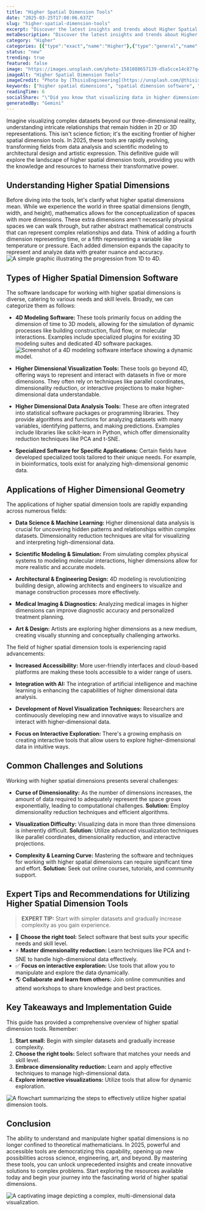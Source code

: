```yaml
---
title: "Higher Spatial Dimension Tools"
date: "2025-03-25T17:08:06.637Z"
slug: "higher-spatial-dimension-tools"
excerpt: "Discover the latest insights and trends about Higher Spatial Dimension Tools. This comprehensive guide covers everything you need to know about Higher Spatial Dimension Tools in 2025."
metaDescription: "Discover the latest insights and trends about Higher Spatial Dimension Tools. This comprehensive guide covers everything you need to know about Higher Spat..."
category: "Higher"
categories: [{"type":"exact","name":"Higher"},{"type":"general","name":"Engineering"},{"type":"medium","name":"Data Visualization"},{"type":"specific","name":"3D Modeling"},{"type":"niche","name":"Volume Rendering"}]
status: "new"
trending: true
featured: false
image: "https://images.unsplash.com/photo-1581088657139-d5a5cce14c87?q=85&w=1200&fit=max&fm=webp&auto=compress"
imageAlt: "Higher Spatial Dimension Tools"
imageCredit: "Photo by [ThisisEngineering](https://unsplash.com/@thisisengineering) on Unsplash"
keywords: ["higher spatial dimensions", "spatial dimension software", "4d modeling software", "higher dimensional visualization tools", "3d modeling higher dimensions", "best higher dimensional software", "buy higher spatial dimension tools", "learn higher spatial dimensions", "applications of higher dimensional geometry", "higher dimensional data analysis tools"]
readingTime: 6
socialShare: "\"Did you know that visualizing data in higher dimensions isn't science fiction, but a powerful tool transforming fields from data science to art?  Unlock hidden patterns and create revolutionary solutions!\""
generatedBy: "Gemini"
---
```


Imagine visualizing complex datasets beyond our three-dimensional reality, understanding intricate relationships that remain hidden in 2D or 3D representations.  This isn't science fiction; it's the exciting frontier of higher spatial dimension tools.  In 2025, these tools are rapidly evolving, transforming fields from data analysis and scientific modeling to architectural design and artistic expression. This definitive guide will explore the landscape of higher spatial dimension tools, providing you with the knowledge and resources to harness their transformative power.

## Understanding Higher Spatial Dimensions

Before diving into the tools, let's clarify what higher spatial dimensions mean. While we experience the world in three spatial dimensions (length, width, and height), mathematics allows for the conceptualization of spaces with more dimensions.  These extra dimensions aren't necessarily physical spaces we can walk through, but rather abstract mathematical constructs that can represent complex relationships and data.  Think of adding a fourth dimension representing time, or a fifth representing a variable like temperature or pressure. Each added dimension expands the capacity to represent and analyze data with greater nuance and accuracy.  ![A simple graphic illustrating the progression from 1D to 4D.](https://images.unsplash.com/photo-1606676539940-12768ce0e762?q=85&w=1200&fit=max&fm=webp&auto=compress)

## Types of Higher Spatial Dimension Software

The software landscape for working with higher spatial dimensions is diverse, catering to various needs and skill levels.  Broadly, we can categorize them as follows:

* **4D Modeling Software:** These tools primarily focus on adding the dimension of time to 3D models, allowing for the simulation of dynamic processes like building construction, fluid flow, or molecular interactions. Examples include specialized plugins for existing 3D modeling suites and dedicated 4D software packages. ![Screenshot of a 4D modeling software interface showing a dynamic model.](https://images.unsplash.com/photo-1581088657139-d5a5cce14c87?q=85&w=1200&fit=max&fm=webp&auto=compress)

* **Higher Dimensional Visualization Tools:** These tools go beyond 4D, offering ways to represent and interact with datasets in five or more dimensions.  They often rely on techniques like parallel coordinates, dimensionality reduction, or interactive projections to make higher-dimensional data understandable.

* **Higher Dimensional Data Analysis Tools:** These are often integrated into statistical software packages or programming libraries.  They provide algorithms and functions for analyzing datasets with many variables, identifying patterns, and making predictions.  Examples include libraries like scikit-learn in Python, which offer dimensionality reduction techniques like PCA and t-SNE.

* **Specialized Software for Specific Applications:**  Certain fields have developed specialized tools tailored to their unique needs. For example, in bioinformatics, tools exist for analyzing high-dimensional genomic data.

## Applications of Higher Dimensional Geometry

The applications of higher spatial dimension tools are rapidly expanding across numerous fields:

* **Data Science & Machine Learning:**  Higher dimensional data analysis is crucial for uncovering hidden patterns and relationships within complex datasets.  Dimensionality reduction techniques are vital for visualizing and interpreting high-dimensional data.

* **Scientific Modeling & Simulation:** From simulating complex physical systems to modeling molecular interactions, higher dimensions allow for more realistic and accurate models.

* **Architectural & Engineering Design:**  4D modeling is revolutionizing building design, allowing architects and engineers to visualize and manage construction processes more effectively.

* **Medical Imaging & Diagnostics:**  Analyzing medical images in higher dimensions can improve diagnostic accuracy and personalized treatment planning.

* **Art & Design:**  Artists are exploring higher dimensions as a new medium, creating visually stunning and conceptually challenging artworks.



The field of higher spatial dimension tools is experiencing rapid advancements:

* **Increased Accessibility:**  More user-friendly interfaces and cloud-based platforms are making these tools accessible to a wider range of users.

* **Integration with AI:**  The integration of artificial intelligence and machine learning is enhancing the capabilities of higher dimensional data analysis.

* **Development of Novel Visualization Techniques:** Researchers are continuously developing new and innovative ways to visualize and interact with higher-dimensional data.

* **Focus on Interactive Exploration:**  There's a growing emphasis on creating interactive tools that allow users to explore higher-dimensional data in intuitive ways.

## Common Challenges and Solutions

Working with higher spatial dimensions presents several challenges:

* **Curse of Dimensionality:**  As the number of dimensions increases, the amount of data required to adequately represent the space grows exponentially, leading to computational challenges.  **Solution:** Employ dimensionality reduction techniques and efficient algorithms.

* **Visualization Difficulty:**  Visualizing data in more than three dimensions is inherently difficult. **Solution:** Utilize advanced visualization techniques like parallel coordinates, dimensionality reduction, and interactive projections.

* **Complexity & Learning Curve:**  Mastering the software and techniques for working with higher spatial dimensions can require significant time and effort.  **Solution:**  Seek out online courses, tutorials, and community support.

## Expert Tips and Recommendations for Utilizing Higher Spatial Dimension Tools

> **EXPERT TIP:**  Start with simpler datasets and gradually increase complexity as you gain experience.

* 🔑 **Choose the right tool:** Select software that best suits your specific needs and skill level.
* ⚡ **Master dimensionality reduction:** Learn techniques like PCA and t-SNE to handle high-dimensional data effectively.
* ✅ **Focus on interactive exploration:** Use tools that allow you to manipulate and explore the data dynamically.
*  🌎  **Collaborate and learn from others:** Join online communities and attend workshops to share knowledge and best practices.

## Key Takeaways and Implementation Guide

This guide has provided a comprehensive overview of higher spatial dimension tools.  Remember:

1. **Start small:** Begin with simpler datasets and gradually increase complexity.
2. **Choose the right tools:** Select software that matches your needs and skill level.
3. **Embrace dimensionality reduction:** Learn and apply effective techniques to manage high-dimensional data.
4. **Explore interactive visualizations:** Utilize tools that allow for dynamic exploration.

![A flowchart summarizing the steps to effectively utilize higher spatial dimension tools.](https://images.unsplash.com/photo-1580893206515-2fc3e8a2aa96?q=85&w=1200&fit=max&fm=webp&auto=compress)

## Conclusion

The ability to understand and manipulate higher spatial dimensions is no longer confined to theoretical mathematicians.  In 2025, powerful and accessible tools are democratizing this capability, opening up new possibilities across science, engineering, art, and beyond.  By mastering these tools, you can unlock unprecedented insights and create innovative solutions to complex problems.  Start exploring the resources available today and begin your journey into the fascinating world of higher spatial dimensions.

![A captivating image depicting a complex, multi-dimensional data visualization.](https://images.unsplash.com/photo-1581092157699-83c90752400a?q=85&w=1200&fit=max&fm=webp&auto=compress)

